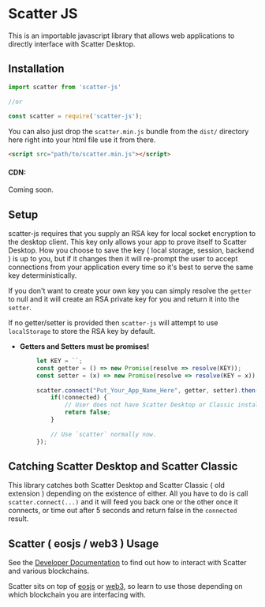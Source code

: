 # Scatter JS

This is an importable javascript library that allows web applications to directly interface with Scatter Desktop.

## Installation

```js
import scatter from 'scatter-js'
 
//or
 
const scatter = require('scatter-js');
```

You can also just drop the `scatter.min.js` bundle from the `dist/` directory here right into 
your html file use it from there.

```html
<script src="path/to/scatter.min.js"></script>
```

#### CDN: 

Coming soon.

## Setup

scatter-js requires that you supply an RSA key for local socket encryption to the desktop client. 
This key only allows your app to prove itself to Scatter Desktop. How you choose to save the key ( local storage, session, backend )
is up to you, but if it changes then it will re-prompt the user to accept connections from 
your application every time so it's best to serve the same key deterministically.

If you don't want to create your own key you can simply resolve the `getter` to null and it will 
create an RSA private key for you and return it into the `setter`.

If no getter/setter is provided then `scatter-js` will attempt to use `localStorage` to store the 
RSA key by default.

- **Getters and Setters must be promises!**

```js
        let KEY = ``;
        const getter = () => new Promise(resolve => resolve(KEY));
        const setter = (x) => new Promise(resolve => resolve(KEY = x));
        
        scatter.connect("Put_Your_App_Name_Here", getter, setter).then(connected => {
            if(!connected) {
                // User does not have Scatter Desktop or Classic installed. 
                return false;
            }
            
            // Use `scatter` normally now.
        });

```

## Catching Scatter Desktop and Scatter Classic

This library catches both Scatter Desktop and Scatter Classic ( old extension ) depending on the
existence of either.
All you have to do is call `scatter.connect(...)` and it will feed you back one or the other once 
it connects, or time out after 5 seconds and return false in the `connected` result.


## Scatter ( eosjs / web3 ) Usage

See the [Developer Documentation](https://get-scatter.com/docs/dev/getting-started) to find out how to 
interact with Scatter and various blockchains.

Scatter sits on top of [eosjs](https://github.com/EOSIO/eosjs) or [web3](https://github.com/ethereum/web3.js/), 
so learn to use those depending on which blockchain you are interfacing with. 
